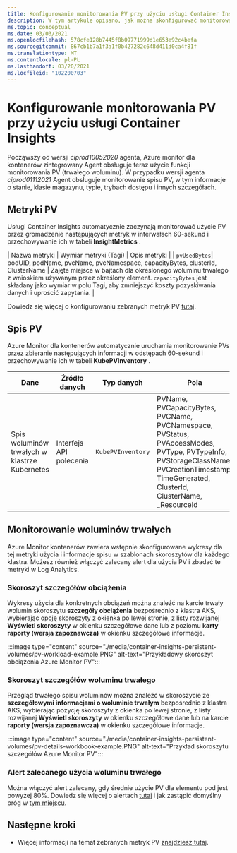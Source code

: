 ```yaml
---
title: Konfigurowanie monitorowania PV przy użyciu usługi Container Insights | Microsoft Docs
description: W tym artykule opisano, jak można skonfigurować monitorowanie klastrów Kubernetes z trwałymi woluminami przy użyciu usługi Container Insights.
ms.topic: conceptual
ms.date: 03/03/2021
ms.openlocfilehash: 578cfe128b7445f8b09771999d1e653e92c4befa
ms.sourcegitcommit: 867cb1b7a1f3a1f0b427282c648d411d0ca4f81f
ms.translationtype: MT
ms.contentlocale: pl-PL
ms.lasthandoff: 03/20/2021
ms.locfileid: "102200703"
---
```

# <a name="configure-pv-monitoring-with-container-insights"></a>Konfigurowanie monitorowania PV przy użyciu usługi Container Insights

Począwszy od wersji *ciprod10052020* agenta, Azure monitor dla kontenerów zintegrowany Agent obsługuje teraz użycie funkcji monitorowania PV (trwałego woluminu). W przypadku wersji agenta *ciprod01112021* Agent obsługuje monitorowanie spisu PV, w tym informacje o stanie, klasie magazynu, typie, trybach dostępu i innych szczegółach.
## <a name="pv-metrics"></a>Metryki PV

Usługi Container Insights automatycznie zaczynają monitorować użycie PV przez gromadzenie następujących metryk w interwałach 60-sekund i przechowywanie ich w tabeli **InsightMetrics** .

| Nazwa metryki | Wymiar metryki (Tagi) | Opis metryki | | `pvUsedBytes`| podUID, podName, pvcName, pvcNamespace, capacityBytes, clusterId, ClusterName | Zajęte miejsce w bajtach dla określonego woluminu trwałego z wnioskiem używanym przez określony element. `capacityBytes` jest składany jako wymiar w polu Tagi, aby zmniejszyć koszty pozyskiwania danych i uprościć zapytania. |

Dowiedz się więcej o konfigurowaniu zebranych metryk PV [tutaj](https://aka.ms/ci/pvconfig).

## <a name="pv-inventory"></a>Spis PV

Azure Monitor dla kontenerów automatycznie uruchamia monitorowanie PVs przez zbieranie następujących informacji w odstępach 60-sekund i przechowywanie ich w tabeli **KubePVInventory** .

|Dane |Źródło danych| Typ danych| Pola|
|-----|-----------|----------|-------|
|Spis woluminów trwałych w klastrze Kubernetes |Interfejs API polecenia |`KubePVInventory` | PVName, PVCapacityBytes, PVCName, PVCNamespace, PVStatus, PVAccessModes, PVType, PVTypeInfo, PVStorageClassName, PVCreationTimestamp, TimeGenerated, ClusterId, ClusterName, _ResourceId |

## <a name="monitor-persistent-volumes"></a>Monitorowanie woluminów trwałych

Azure Monitor kontenerów zawiera wstępnie skonfigurowane wykresy dla tej metryki użycia i informacje spisu w szablonach skoroszytów dla każdego klastra. Możesz również włączyć zalecany alert dla użycia PV i zbadać te metryki w Log Analytics.  

### <a name="workload-details-workbook"></a>Skoroszyt szczegółów obciążenia

Wykresy użycia dla konkretnych obciążeń można znaleźć na karcie trwały wolumin skoroszytu **szczegóły obciążenia** bezpośrednio z klastra AKS, wybierając opcję skoroszyty z okienka po lewej stronie, z listy rozwijanej **Wyświetl skoroszyty** w okienku szczegółowe dane lub z poziomu **karty raporty (wersja zapoznawcza)** w okienku szczegółowe informacje.


:::image type="content" source="./media/container-insights-persistent-volumes/pv-workload-example.PNG" alt-text="Przykładowy skoroszyt obciążenia Azure Monitor PV":::

### <a name="persistent-volume-details-workbook"></a>Skoroszyt szczegółów woluminu trwałego

Przegląd trwałego spisu woluminów można znaleźć w skoroszycie ze **szczegółowymi informacjami o woluminie trwałym** bezpośrednio z klastra AKS, wybierając pozycję skoroszyty z okienka po lewej stronie, z listy rozwijanej **Wyświetl skoroszyty** w okienku szczegółowe dane lub na karcie **raporty (wersja zapoznawcza)** w okienku szczegółowe informacje.


:::image type="content" source="./media/container-insights-persistent-volumes/pv-details-workbook-example.PNG" alt-text="Przykład skoroszytu szczegółów Azure Monitor PV":::

### <a name="persistent-volume-usage-recommended-alert"></a>Alert zalecanego użycia woluminu trwałego
Można włączyć alert zalecany, gdy średnie użycie PV dla elementu pod jest powyżej 80%. Dowiedz się więcej o alertach [tutaj](https://docs.microsoft.com/azure/azure-monitor/insights/container-insights-metric-alerts) i jak zastąpić domyślny próg w [tym miejscu](https://docs.microsoft.com/azure/azure-monitor/insights/container-insights-metric-alerts#configure-alertable-metrics-in-configmaps).
## <a name="next-steps"></a>Następne kroki

- Więcej informacji na temat zebranych metryk PV [znajdziesz tutaj](./container-insights-agent-config.md).
